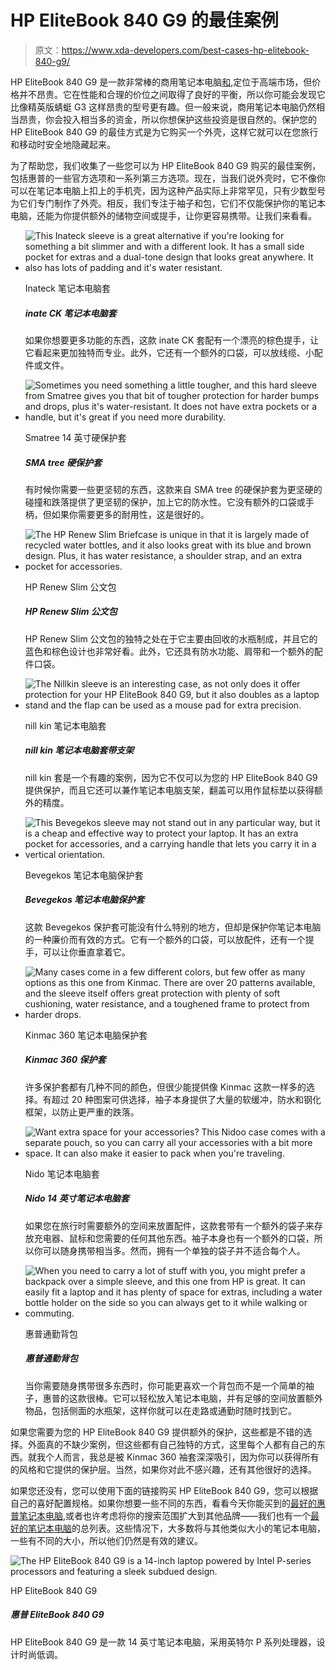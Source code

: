 # HP EliteBook 840 G9 的最佳案例

> 原文：<https://www.xda-developers.com/best-cases-hp-elitebook-840-g9/>

HP EliteBook 840 G9 是一款非常棒的商用笔记本电脑[和](https://www.xda-developers.com/best-business-laptops/),定位于高端市场，但价格并不昂贵。它在性能和合理的价位之间取得了良好的平衡，所以你可能会发现它比像精英版蜻蜓 G3 这样昂贵的型号更有趣。但一般来说，商用笔记本电脑仍然相当昂贵，你会投入相当多的资金，所以你想保护这些投资是很自然的。保护您的 HP EliteBook 840 G9 的最佳方式是为它购买一个外壳，这样它就可以在您旅行和移动时安全地隐藏起来。

为了帮助您，我们收集了一些您可以为 HP EliteBook 840 G9 购买的最佳案例，包括惠普的一些官方选项和一系列第三方选项。现在，当我们说外壳时，它不像你可以在笔记本电脑上扣上的手机壳，因为这种产品实际上非常罕见，只有少数型号为它们专门制作了外壳。相反，我们专注于袖子和包，它们不仅能保护你的笔记本电脑，还能为你提供额外的储物空间或提手，让你更容易携带。让我们来看看。

*   <picture>![This Inateck sleeve is a great alternative if you're looking for something a bit slimmer and with a different look. It has a small side pocket for extras and a dual-tone design that looks great anywhere. It also has lots of padding and it's water resistant.](img/2bf9967d869b9a5e6db90fa3c870722c.png)</picture>

    Inateck 笔记本电脑套

    ##### inate CK 笔记本电脑套

    如果你想要更多功能的东西，这款 inate CK 套配有一个漂亮的棕色提手，让它看起来更加独特而专业。此外，它还有一个额外的口袋，可以放线缆、小配件或文件。

*   <picture>![Sometimes you need something a little tougher, and this hard sleeve from Smatree gives you that bit of tougher protection for harder bumps and drops, plus it's water-resistant. It does not have extra pockets or a handle, but it's great if you need more durability.](img/1c4a3df485593520b9127f27fadfb563.png)</picture>

    Smatree 14 英寸硬保护套

    ##### SMA tree 硬保护套

    有时候你需要一些更坚韧的东西，这款来自 SMA tree 的硬保护套为更坚硬的碰撞和跌落提供了更坚韧的保护，加上它的防水性。它没有额外的口袋或手柄，但如果你需要更多的耐用性，这是很好的。

*   <picture>![The HP Renew Slim Briefcase is unique in that it is largely made of recycled water bottles, and it also looks great with its blue and brown design. Plus, it has water resistance, a shoulder strap, and an extra pocket for accessories.](img/9840a53d4b1ef6812bb4ca328ca68d38.png)</picture>

    HP Renew Slim 公文包

    ##### HP Renew Slim 公文包

    HP Renew Slim 公文包的独特之处在于它主要由回收的水瓶制成，并且它的蓝色和棕色设计也非常好看。此外，它还具有防水功能、肩带和一个额外的配件口袋。

*   <picture>![The Nillkin sleeve is an interesting case, as not only does it offer protection for your HP EliteBook 840 G9, but it also doubles as a laptop stand and the flap can be used as a mouse pad for extra precision.](img/a2f714151daa1217e2db3283a44d3e68.png)</picture>

    nill kin 笔记本电脑套

    ##### nill kin 笔记本电脑套带支架

    nill kin 套是一个有趣的案例，因为它不仅可以为您的 HP EliteBook 840 G9 提供保护，而且它还可以兼作笔记本电脑支架，翻盖可以用作鼠标垫以获得额外的精度。

*   <picture>![This Bevegekos sleeve may not stand out in any particular way, but it is a cheap and effective way to protect your laptop. It has an extra pocket for accessories, and a carrying handle that lets you carry it in a vertical orientation.](img/2d38451cc3f10aea5e176f3b0cec793c.png)</picture>

    Bevegekos 笔记本电脑保护套

    ##### Bevegekos 笔记本电脑保护套

    这款 Bevegekos 保护套可能没有什么特别的地方，但却是保护你笔记本电脑的一种廉价而有效的方式。它有一个额外的口袋，可以放配件，还有一个提手，可以让你垂直拿着它。

*   <picture>![Many cases come in a few different colors, but few offer as many options as this one from Kinmac. There are over 20 patterns available, and the sleeve itself offers great protection with plenty of soft cushioning, water resistance, and a toughened frame to protect from harder drops.](img/811d78c81b2f6aeb2dd2aa613bd31094.png)</picture>

    Kinmac 360 笔记本电脑保护套

    ##### Kinmac 360 保护套

    许多保护套都有几种不同的颜色，但很少能提供像 Kinmac 这款一样多的选择。有超过 20 种图案可供选择，袖子本身提供了大量的软缓冲，防水和钢化框架，以防止更严重的跌落。

*   <picture>![Want extra space for your accessories? This Nidoo case comes with a separate pouch, so you can carry all your accessories with a bit more space. It can also make it easier to pack when you're traveling.](img/274d392d1212a927670e4c5d8fbd10e8.png)</picture>

    Nido 笔记本电脑套

    ##### Nido 14 英寸笔记本电脑套

    如果您在旅行时需要额外的空间来放置配件，这款套带有一个额外的袋子来存放充电器、鼠标和您需要的任何其他东西。袖子本身也有一个额外的口袋，所以你可以随身携带相当多。然而，拥有一个单独的袋子并不适合每个人。

*   <picture>![When you need to carry a lot of stuff with you, you might prefer a backpack over a simple sleeve, and this one from HP is great. It can easily fit a laptop and it has plenty of space for extras, including a water bottle holder on the side so you can always get to it while walking or commuting.](img/a3f376df06066daccacdc853db0495ba.png)</picture>

    惠普通勤背包

    ##### 惠普通勤背包

    当你需要随身携带很多东西时，你可能更喜欢一个背包而不是一个简单的袖子，惠普的这款很棒。它可以轻松放入笔记本电脑，并有足够的空间放置额外物品，包括侧面的水瓶架，这样你就可以在走路或通勤时随时找到它。

如果您需要为您的 HP EliteBook 840 G9 提供额外的保护，这些都是不错的选择。外面真的不缺少案例，但这些都有自己独特的方式，这里每个人都有自己的东西。就我个人而言，我总是被 Kinmac 360 袖套深深吸引，因为你可以获得所有的风格和它提供的保护层。当然，如果你对此不感兴趣，还有其他很好的选择。

如果您还没有，您可以使用下面的链接购买 HP EliteBook 840 G9，您可以根据自己的喜好配置规格。如果你想要一些不同的东西，看看今天你能买到的[最好的惠普笔记本电脑](https://www.xda-developers.com/best-hp-laptops/),或者也许考虑将你的搜索范围扩大到其他品牌——我们也有一个[最好的笔记本电脑](https://www.xda-developers.com/best-laptops/)的总列表。这些情况下，大多数将与其他类似大小的笔记本电脑，一些有不同的大小，所以他们仍然是有效的建议。

 <picture>![The HP EliteBook 840 G9 is a 14-inch laptop powered by Intel P-series processors and featuring a sleek subdued design.](img/0c6f5495e5032546b5781ad41df89f5b.png)</picture> 

HP EliteBook 840 G9

##### 惠普 EliteBook 840 G9

HP EliteBook 840 G9 是一款 14 英寸笔记本电脑，采用英特尔 P 系列处理器，设计时尚低调。